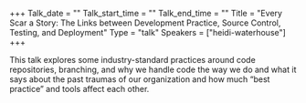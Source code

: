 +++
Talk_date = ""
Talk_start_time = ""
Talk_end_time = ""
Title = "Every Scar a Story: The Links between Development Practice, Source Control, Testing, and Deployment"
Type = "talk"
Speakers = ["heidi-waterhouse"]
+++

This talk explores some industry-standard practices around code repositories, branching, and why we handle code the way we do and what it says about the past traumas of our organization and how much “best practice” and tools affect each other.
